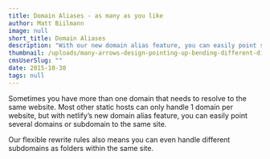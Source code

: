 ```yaml
---
title: Domain Aliases - as many as you like
author: Matt Biilmann
image: null
short_title: Domain Aliases
description: "With our new domain alias feature, you can easily point several domains or subdomain to the same site. "
thumbnail: /uploads/many-arrows-design-pointing-up-bending-different-directions-33958385.jpg
cmsUserSlug: ""
date: 2015-10-30
tags: null
---
```


Sometimes you have more than one domain that needs to resolve to the same website. Most other static hosts can only handle 1 domain per website, but with netlify&rsquo;s new domain alias feature, you can easily point several domains or subdomain to the same site.

Our flexible rewrite rules also means you can even handle different subdomains as folders within the same site.
